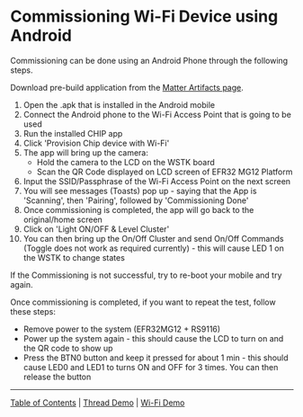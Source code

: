 # Commissioning Wi-Fi Device using Android

Commissioning can be done using an Android Phone through the following steps.

Download pre-build application from the
[Matter Artifacts page](../general/ARTIFACTS.md).

1. Open the .apk that is installed in the Android mobile
1. Connect the Android phone to the Wi-Fi Access Point that is going to be used
1. Run the installed CHIP app
1. Click 'Provision Chip device with Wi-Fi'
1. The app will bring up the camera:
    - Hold the camera to the LCD on the WSTK board
    - Scan the QR Code displayed on LCD screen of EFR32 MG12 Platform
1. Input the SSID/Passphrase of the Wi-Fi Access Point on the next screen
1. You will see messages (Toasts) pop up - saying that the App is 'Scanning',
   then 'Pairing', followed by 'Commissioning Done'
1. Once commissioning is completed, the app will go back to the original/home
   screen
1. Click on 'Light ON/OFF & Level Cluster'
1. You can then bring up the On/Off Cluster and send On/Off Commands (Toggle
   does not work as required currently) - this will cause LED 1 on the WSTK to
   change states

If the Commissioning is not successful, try to re-boot your mobile and try
again.

Once commissioning is completed, if you want to repeat the test, follow these
steps:

-   Remove power to the system (EFR32MG12 + RS9116)
-   Power up the system again - this should cause the LCD to turn on and the QR
    code to show up
-   Press the BTN0 button and keep it pressed for about 1 min - this should
    cause LED0 and LED1 to turns ON and OFF for 3 times. You can then release
    the button

---

[Table of Contents](../README.md) | [Thread Demo](../thread/DEMO_OVERVIEW.md) |
[Wi-Fi Demo](./DEMO_OVERVIEW.md)
